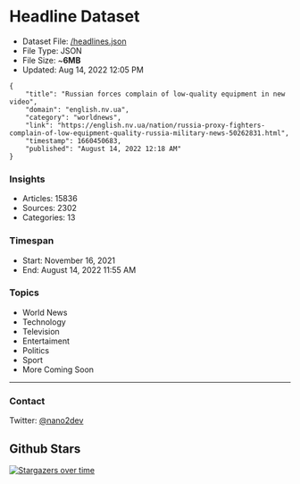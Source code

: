 # Headline Dataset

- Dataset File: [/headlines.json](https://raw.githubusercontent.com/fwd/news/master/headlines.json) 
- File Type: JSON
- File Size: ~**6MB**
- Updated: Aug 14, 2022 12:05 PM

```
{
    "title": "Russian forces complain of low-quality equipment in new video",
    "domain": "english.nv.ua",
    "category": "worldnews",
    "link": "https://english.nv.ua/nation/russia-proxy-fighters-complain-of-low-equipment-quality-russia-military-news-50262831.html",
    "timestamp": 1660450683,
    "published": "August 14, 2022 12:18 AM"
}
```

### Insights

- Articles: 15836
- Sources: 2302
- Categories: 13

### Timespan

- Start: November 16, 2021
- End: August 14, 2022 11:55 AM

### Topics

- World News
- Technology
- Television
- Entertaiment
- Politics
- Sport
- More Coming Soon

---

### Contact 

Twitter: [@nano2dev](https://twitter.com/nano2dev)

## Github Stars

[![Stargazers over time](https://starchart.cc/fwd/news.svg)](https://starchart.cc/fwd/news)
	
